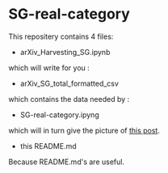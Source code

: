 # SG-real-category

This repositery contains 4 files:
+ arXiv_Harvesting_SG.ipynb

which will write for you :

+ arXiv_SG_total_formatted_csv

which contains the data needed by :

+ SG-real-category.ipyng

which will in turn give the picture of [this post](https://uncanardsymplectique.github.io/(m%C3%A9ta-)maths/blog/humour/english/SG-is-a-category/).

+ this README.md

Because README.md's are useful.